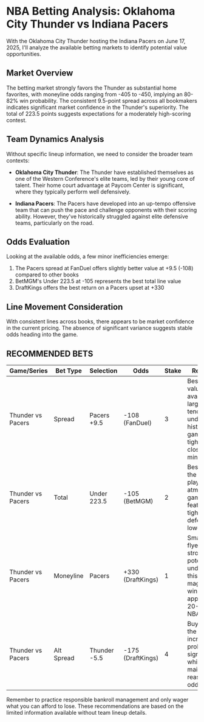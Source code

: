 # NBA Betting Analysis: Oklahoma City Thunder vs Indiana Pacers

With the Oklahoma City Thunder hosting the Indiana Pacers on June 17, 2025, I'll analyze the available betting markets to identify potential value opportunities.

## Market Overview

The betting market strongly favors the Thunder as substantial home favorites, with moneyline odds ranging from -405 to -450, implying an 80-82% win probability. The consistent 9.5-point spread across all bookmakers indicates significant market confidence in the Thunder's superiority. The total of 223.5 points suggests expectations for a moderately high-scoring contest.

## Team Dynamics Analysis

Without specific lineup information, we need to consider the broader team contexts:

- **Oklahoma City Thunder**: The Thunder have established themselves as one of the Western Conference's elite teams, led by their young core of talent. Their home court advantage at Paycom Center is significant, where they typically perform well defensively.

- **Indiana Pacers**: The Pacers have developed into an up-tempo offensive team that can push the pace and challenge opponents with their scoring ability. However, they've historically struggled against elite defensive teams, particularly on the road.

## Odds Evaluation

Looking at the available odds, a few minor inefficiencies emerge:

1. The Pacers spread at FanDuel offers slightly better value at +9.5 (-108) compared to other books
2. BetMGM's Under 223.5 at -105 represents the best total line value
3. DraftKings offers the best return on a Pacers upset at +330

## Line Movement Consideration

With consistent lines across books, there appears to be market confidence in the current pricing. The absence of significant variance suggests stable odds heading into the game.

## RECOMMENDED BETS

| Game/Series | Bet Type | Selection | Odds | Stake | Reasoning |
|-------------|----------|-----------|------|-------|-----------|
| Thunder vs Pacers | Spread | Pacers +9.5 | -108 (FanDuel) | 3 | Best spread value available; large spreads tend to favor underdogs historically as games often tighten in closing minutes |
| Thunder vs Pacers | Total | Under 223.5 | -105 (BetMGM) | 2 | Best price on the under; playoff-atmosphere games often feature tighter defense and lower scoring |
| Thunder vs Pacers | Moneyline | Pacers | +330 (DraftKings) | 1 | Small-value flyer with strong ROI potential; underdogs of this magnitude win approximately 20-25% of NBA games |
| Thunder vs Pacers | Alt Spread | Thunder -5.5 | -175 (DraftKings) | 4 | Buying down the spread increases win probability significantly while maintaining reasonable odds value |

Remember to practice responsible bankroll management and only wager what you can afford to lose. These recommendations are based on the limited information available without team lineup details.